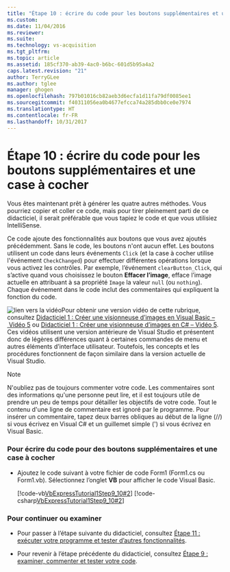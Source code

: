 ```yaml
---
title: "Étape 10 : écrire du code pour les boutons supplémentaires et une case à cocher | Microsoft Docs"
ms.custom: 
ms.date: 11/04/2016
ms.reviewer: 
ms.suite: 
ms.technology: vs-acquisition
ms.tgt_pltfrm: 
ms.topic: article
ms.assetid: 185cf370-ab39-4ac0-b6bc-601d5b95a4a2
caps.latest.revision: "21"
author: TerryGLee
ms.author: tglee
manager: ghogen
ms.openlocfilehash: 797b01016cb82aeb3d6ecfa1d11fa79df0085ee1
ms.sourcegitcommit: f40311056ea0b4677efcca74a285dbb0ce0e7974
ms.translationtype: HT
ms.contentlocale: fr-FR
ms.lasthandoff: 10/31/2017
---
```

# <a name="step-10-write-code-for-additional-buttons-and-a-check-box"></a>Étape 10 : écrire du code pour les boutons supplémentaires et une case à cocher
Vous êtes maintenant prêt à générer les quatre autres méthodes. Vous pourriez copier et coller ce code, mais pour tirer pleinement parti de ce didacticiel, il serait préférable que vous tapiez le code et que vous utilisiez IntelliSense.  
  
 Ce code ajoute des fonctionnalités aux boutons que vous avez ajoutés précédemment. Sans le code, les boutons n'ont aucun effet. Les boutons utilisent un code dans leurs événements `Click` (et la case à cocher utilise l'événement `CheckChanged`) pour effectuer différentes opérations lorsque vous activez les contrôles. Par exemple, l’événement `clearButton_Click`, qui s’active quand vous choisissez le bouton **Effacer l’image**, efface l’image actuelle en attribuant à sa propriété `Image` la valeur `null` (ou `nothing`). Chaque événement dans le code inclut des commentaires qui expliquent la fonction du code.  
  
 ![lien vers la vidéo](../data-tools/media/playvideo.gif "PlayVideo")Pour obtenir une version vidéo de cette rubrique, consultez [Didacticiel 1 : Créer une visionneuse d’images en Visual Basic – Vidéo 5](http://go.microsoft.com/fwlink/?LinkId=205216) ou [Didacticiel 1 : Créer une visionneuse d’images en C# – Vidéo 5](http://go.microsoft.com/fwlink/?LinkId=205206). Ces vidéos utilisent une version antérieure de Visual Studio et présentent donc de légères différences quant à certaines commandes de menu et autres éléments d’interface utilisateur. Toutefois, les concepts et les procédures fonctionnent de façon similaire dans la version actuelle de Visual Studio.  
  
> [!NOTE]
>  N'oubliez pas de toujours commenter votre code. Les commentaires sont des informations qu'une personne peut lire, et il est toujours utile de prendre un peu de temps pour détailler les objectifs de votre code. Tout le contenu d'une ligne de commentaire est ignoré par le programme. Pour insérer un commentaire, tapez deux barres obliques au début de la ligne (//) si vous écrivez en Visual C# et un guillemet simple (') si vous écrivez en Visual Basic.  
  
### <a name="to-write-code-for-additional-buttons-and-a-check-box"></a>Pour écrire du code pour des boutons supplémentaires et une case à cocher  
  
-   Ajoutez le code suivant à votre fichier de code Form1 (Form1.cs ou Form1.vb). Sélectionnez l’onglet **VB** pour afficher le code Visual Basic.  
  
     [!code-vb[VbExpressTutorial1Step9_10#2](../ide/codesnippet/VisualBasic/step-10-write-code-for-additional-buttons-and-a-check-box_1.vb)]
     [!code-csharp[VbExpressTutorial1Step9_10#2](../ide/codesnippet/CSharp/step-10-write-code-for-additional-buttons-and-a-check-box_1.cs)]  
  
### <a name="to-continue-or-review"></a>Pour continuer ou examiner  
  
-   Pour passer à l’étape suivante du didacticiel, consultez [Étape 11 : exécuter votre programme et tester d’autres fonctionnalités](../ide/step-11-run-your-program-and-try-other-features.md).  
  
-   Pour revenir à l’étape précédente du didacticiel, consultez [Étape 9 : examiner, commenter et tester votre code](../ide/step-9-review-comment-and-test-your-code.md).